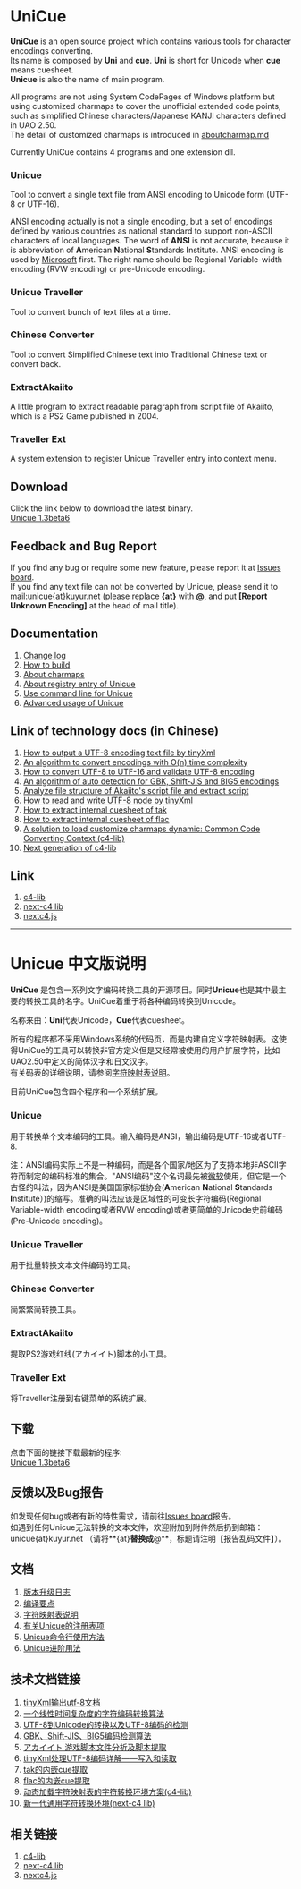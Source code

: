 UniCue
======

**UniCue** is an open source project which contains various tools for character encodings converting.  
Its name is composed by **Uni** and **cue**. **Uni** is short for Unicode when **cue** means cuesheet.  
**Unicue** is also the name of main program.

All programs are not using System CodePages of Windows platform but using customized charmaps to cover the unofficial extended code points, such as simplified Chinese characters/Japanese KANJI characters defined in UAO 2.50.  
The detail of customized charmaps is introduced in [aboutcharmap.md](docs/en/aboutcharmap.md)

Currently UniCue contains 4 programs and one extension dll.

### Unicue
Tool to convert a single text file from ANSI encoding to Unicode form (UTF-8 or UTF-16).

ANSI encoding actually is not a single encoding, but a set of encodings defined by various countries as national standard to support non-ASCII characters of local languages. The word of **ANSI** is not accurate, because it is abbreviation of **A**merican **N**ational **S**tandards **I**nstitute. ANSI encoding is used by [Microsoft](http://support.microsoft.com/kb/138813/en-us) first. The right name should be Regional Variable-width encoding (RVW encoding) or pre-Unicode encoding.

### Unicue Traveller
Tool to convert bunch of text files at a time.

### Chinese Converter
Tool to convert Simplified Chinese text into Traditional Chinese text or convert back.

### ExtractAkaiito
A little program to extract readable paragraph from script file of Akaiito, which is a PS2 Game published in 2004.

### Traveller Ext
A system extension to register Unicue Traveller entry into context menu.

## Download
Click the link below to download the latest binary.  
[Unicue 1.3beta6](https://kuyur.github.io/unicue/Unicue_1.3beta6.zip)

## Feedback and Bug Report
If you find any bug or require some new feature, please report it at [Issues board](https://github.com/kuyur/unicue/issues).  
If you find any text file can not be converted by Unicue, please send it to mail:unicue{at}kuyur.net (please replace **{at}** with **@**, and put **[Report Unknown Encoding]** at the head of mail title).

## Documentation
1. [Change log](docs/en/changelog.md)
2. [How to build](docs/en/howtobuild.md)
3. [About charmaps](docs/en/aboutcharmap.md)
4. [About registry entry of Unicue](docs/en/registry.md)
5. [Use command line for Unicue](docs/en/argumentsusage.md)
6. [Advanced usage of Unicue](docs/en/advancedusage.md)

## Link of technology docs (in Chinese)
1. [How to output a UTF-8 encoding text file by tinyXml](https://kuyur.net/blog/archives/462)
2. [An algorithm to convert encodings with O(n) time complexity](https://kuyur.net/blog/archives/578)
3. [How to convert UTF-8 to UTF-16 and validate UTF-8 encoding](https://kuyur.net/blog/archives/633)
4. [An algorithm of auto detection for GBK, Shift-JIS and BIG5 encodings](https://kuyur.net/blog/archives/635)
5. [Analyze file structure of Akaiito's script file and extract script](https://kuyur.net/blog/archives/793)
6. [How to read and write UTF-8 node by tinyXml](https://kuyur.net/blog/archives/848)
7. [How to extract internal cuesheet of tak](https://kuyur.net/blog/archives/858)
8. [How to extract internal cuesheet of flac](https://kuyur.net/blog/archives/862)
9. [A solution to load customize charmaps dynamic: Common Code Converting Context (c4-lib)](https://kuyur.net/blog/archives/2250)
10. [Next generation of c4-lib](https://kuyur.net/blog/archives/3154)

## Link
1. [c4-lib](https://github.com/kuyur/c4)
2. [next-c4 lib](https://github.com/kuyur/next-c4)
3. [nextc4.js](https://github.com/kuyur/nextc4js)

***

Unicue 中文版说明
===========================

**UniCue** 是包含一系列文字编码转换工具的开源项目。同时**Unicue**也是其中最主要的转换工具的名字。UniCue着重于将各种编码转换到Unicode。

名称来由：**Uni**代表Unicode，**Cue**代表cuesheet。 

所有的程序都不采用Windows系统的代码页，而是内建自定义字符映射表。这使得UniCue的工具可以转换非官方定义但是又经常被使用的用户扩展字符，比如UAO2.50中定义的简体汉字和日文汉字。  
有关码表的详细说明，请参阅[字符映射表说明](docs/chs/aboutcharmap.md)。

目前UniCue包含四个程序和一个系统扩展。

### Unicue
用于转换单个文本编码的工具。输入编码是ANSI，输出编码是UTF-16或者UTF-8.

注：ANSI编码实际上不是一种编码，而是各个国家/地区为了支持本地非ASCII字符而制定的编码标准的集合。"ANSI编码"这个名词最先被[微软](http://support.microsoft.com/kb/138813/en-us)使用，但它是一个古怪的叫法，因为ANSI是美国国家标准协会(**A**merican **N**ational **S**tandards **I**nstitute）)的缩写。准确的叫法应该是区域性的可变长字符编码(Regional Variable-width encoding或者RVW encoding)或者更简单的Unicode史前编码(Pre-Unicode encoding)。

### Unicue Traveller
用于批量转换文本文件编码的工具。

### Chinese Converter
简繁繁简转换工具。

### ExtractAkaiito
提取PS2游戏红线(アカイイト)脚本的小工具。

### Traveller Ext
将Traveller注册到右键菜单的系统扩展。

## 下载
点击下面的链接下载最新的程序:  
[Unicue 1.3beta6](http://kuyur.github.io/unicue/Unicue_1.3beta6.zip)

## 反馈以及Bug报告
如发现任何bug或者有新的特性需求，请前往[Issues board](https://github.com/kuyur/unicue/issues)报告。  
如遇到任何Unicue无法转换的文本文件，欢迎附加到附件然后扔到邮箱：unicue{at}kuyur.net （请将**{at}**替换成**@**，标题请注明【报告乱码文件】）。

## 文档
1. [版本升级日志](docs/chs/changelog.md)
2. [编译要点](docs/chs/howtobuild.md)
3. [字符映射表说明](docs/chs/aboutcharmap.md)
4. [有关Unicue的注册表项](docs/chs/registry.md)
5. [Unicue命令行使用方法](docs/chs/argumentsusage.md)
6. [Unicue进阶用法](docs/chs/advancedusage.md)

## 技术文档链接
1. [tinyXml输出utf-8文档](https://kuyur.net/blog/archives/462)
2. [一个线性时间复杂度的字符编码转换算法](https://kuyur.net/blog/archives/578)
3. [UTF-8到Unicode的转换以及UTF-8编码的检测](https://kuyur.net/blog/archives/633)
4. [GBK、Shift-JIS、BIG5编码检测算法](https://kuyur.net/blog/archives/635)
5. [アカイイト 游戏脚本文件分析及脚本提取](https://kuyur.net/blog/archives/793)
6. [tinyXml处理UTF-8编码详解——写入和读取](https://kuyur.net/blog/archives/848)
7. [tak的内嵌cue提取](https://kuyur.net/blog/archives/858)
8. [flac的内嵌cue提取](https://kuyur.net/blog/archives/862)
9. [动态加载字符映射表的字符转换环境方案(c4-lib)](https://kuyur.net/blog/archives/2250)
10. [新一代通用字符转换环境(next-c4 lib)](https://kuyur.net/blog/archives/3154)

## 相关链接
1. [c4-lib](https://github.com/kuyur/c4)
2. [next-c4 lib](https://github.com/kuyur/next-c4)
3. [nextc4.js](https://github.com/kuyur/nextc4js)
